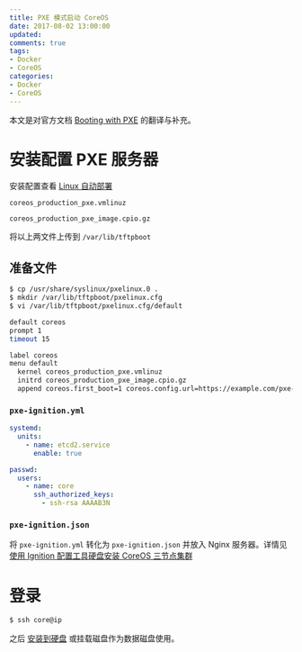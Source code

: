 ```yaml
---
title: PXE 模式启动 CoreOS
date: 2017-08-02 13:00:00
updated:
comments: true
tags:
- Docker
- CoreOS
categories:
- Docker
- CoreOS
---
```


本文是对官方文档 [Booting with PXE](//coreos.com/os/docs/latest/booting-with-pxe.html) 的翻译与补充。

<!--more-->

# 安装配置 PXE 服务器

安装配置查看 [Linux 自动部署](/linux/server/pxe.html)

`coreos_production_pxe.vmlinuz`

`coreos_production_pxe_image.cpio.gz`  

将以上两文件上传到 `/var/lib/tftpboot`

## 准备文件

```bash
$ cp /usr/share/syslinux/pxelinux.0 .
$ mkdir /var/lib/tftpboot/pxelinux.cfg
$ vi /var/lib/tftpboot/pxelinux.cfg/default

default coreos
prompt 1
timeout 15

label coreos
menu default
  kernel coreos_production_pxe.vmlinuz
  initrd coreos_production_pxe_image.cpio.gz
  append coreos.first_boot=1 coreos.config.url=https://example.com/pxe-config.ign
```

### `pxe-ignition.yml`  

```yaml
systemd:
  units:
    - name: etcd2.service
      enable: true

passwd:
  users:
    - name: core
      ssh_authorized_keys:
        - ssh-rsa AAAAB3N
```

### `pxe-ignition.json`

将 `pxe-ignition.yml` 转化为 `pxe-ignition.json` 并放入 Nginx 服务器。详情见 [使用 Ignition 配置工具硬盘安装 CoreOS 三节点集群](/docker/coreos/install-disk-new.html)

# 登录

```bash
$ ssh core@ip
```

之后 [安装到硬盘](install-disk-new.md) 或挂载磁盘作为数据磁盘使用。
